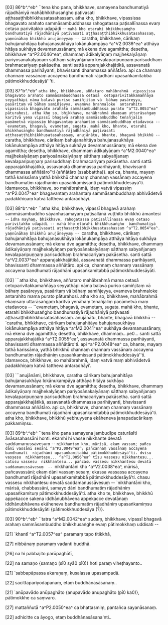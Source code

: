 [03] 86^b^.^eb^ ``tena kho pana, bhikkhave, samayena  bandhumatiyā rājadhāniyā mahābhikkhusaṅgho paṭivasati  aṭṭhasaṭṭhibhikkhusatasahassaṃ. atha kho, bhikkhave, vipassissa bhagavato  arahato sammāsambuddhassa rahogatassa paṭisallīnassa evaṃ cetaso  parivitakko udapādi -- `mahā kho etarahi bhikkhusaṅgho  bandhumatiyā rājadhāniyā paṭivasati aṭṭhasaṭṭhibhikkhusatasahassaṃ,  yaṃnūnāhaṃ bhikkhū anujāneyyaṃ -- `caratha, bhikkhave, cārikaṃ  bahujanahitāya bahujanasukhāya lokānukampāya ^a^V2.0036^ea^ atthāya hitāya sukhāya  devamanussānaṃ; mā ekena dve agamittha; desetha, bhikkhave ^a^P2.0046^ea^, dhammaṃ  ādikalyāṇaṃ majjhekalyāṇaṃ pariyosānakalyāṇaṃ sātthaṃ sabyañjanaṃ  kevalaparipuṇṇaṃ parisuddhaṃ brahmacariyaṃ pakāsetha. santi sattā  apparajakkhajātikā, assavanatā dhammassa parihāyanti, bhavissanti  dhammassa aññātāro. api ca channaṃ channaṃ vassānaṃ accayena  bandhumatī rājadhānī upasaṅkamitabbā pātimokkhuddesāyā'''ti.

[03] 87^b^.^eb^ ``atha kho, bhikkhave, aññataro mahābrahmā  vipassissa bhagavato arahato sammāsambuddhassa cetasā  cetoparivitakkamaññāya seyyathāpi nāma balavā puriso samiñjitaṃ vā  bāhaṃ pasāreyya, pasāritaṃ vā bāhaṃ samiñjeyya. evameva brahmaloke  antarahito vipassissa bhagavato arahato sammāsambuddhassa purato ^a^T2.0053^ea^  pāturahosi. atha kho so, bhikkhave, mahābrahmā ekaṃsaṃ uttarāsaṅgaṃ  karitvā yena vipassī bhagavā arahaṃ sammāsambuddho tenañjaliṃ  paṇāmetvā vipassiṃ bhagavantaṃ arahantaṃ sammāsambuddhaṃ etadavoca --  `evametaṃ, bhagavā, evametaṃ, sugata. mahā kho, bhante, etarahi  bhikkhusaṅgho bandhumatiyā rājadhāniyā paṭivasati  aṭṭhasaṭṭhibhikkhusatasahassaṃ, anujānātu, bhante, bhagavā bhikkhū --  ``caratha, bhikkhave, cārikaṃ bahujanahitāya bahujanasukhāya lokānukampāya  atthāya hitāya sukhāya devamanussānaṃ; mā ekena dve agamittha;  desetha, bhikkhave, dhammaṃ ādikalyāṇaṃ ^a^M2.0040^ea^ majjhekalyāṇaṃ  pariyosānakalyāṇaṃ sātthaṃ sabyañjanaṃ kevalaparipuṇṇaṃ parisuddhaṃ  brahmacariyaṃ pakāsetha. santi sattā apparajakkhajātikā, assavanatā  dhammassa parihāyanti, bhavissanti dhammassa aññātāro''ti {aññātāro  (ssabbattha)}. api  ca, bhante, mayaṃ tathā karissāma yathā bhikkhū channaṃ channaṃ vassānaṃ  accayena bandhumatiṃ rājadhāniṃ upasaṅkamissanti pātimokkhuddesāyā'ti.  idamavoca, bhikkhave, so mahābrahmā, idaṃ vatvā vipassiṃ ^a^P2.0047^ea^ bhagavantaṃ  arahantaṃ sammāsambuddhaṃ abhivādetvā padakkhiṇaṃ katvā tattheva  antaradhāyi.

[03] 88^b^.^eb^ ``atha kho, bhikkhave, vipassī bhagavā arahaṃ  sammāsambuddho sāyanhasamayaṃ paṭisallānā vuṭṭhito bhikkhū āmantesi --  `idha mayhaṃ, bhikkhave, rahogatassa paṭisallīnassa evaṃ cetaso  parivitakko udapādi -- mahā kho etarahi bhikkhusaṅgho  bandhumatiyā rājadhāniyā paṭivasati aṭṭhasaṭṭhibhikkhusatasahassaṃ ^a^T2.0054^ea^.  yaṃnūnāhaṃ bhikkhū anujāneyyaṃ -- `caratha, bhikkhave, cārikaṃ  bahujanahitāya bahujanasukhāya lokānukampāya atthāya hitāya sukhāya  devamanussānaṃ; mā ekena dve agamittha; desetha, bhikkhave, dhammaṃ  ādikalyāṇaṃ majjhekalyāṇaṃ pariyosānakalyāṇaṃ sātthaṃ sabyañjanaṃ  kevalaparipuṇṇaṃ parisuddhaṃ brahmacariyaṃ pakāsetha. santi sattā ^a^V2.0037^ea^   apparajakkhajātikā, assavanatā dhammassa parihāyanti, bhavissanti  dhammassa aññātāro. api ca, channaṃ channaṃ vassānaṃ accayena  bandhumatī rājadhānī upasaṅkamitabbā pātimokkhuddesāyāti.

[03] ```atha kho, bhikkhave, aññataro mahābrahmā mama cetasā  cetoparivitakkamaññāya seyyathāpi nāma balavā puriso samiñjitaṃ vā  bāhaṃ pasāreyya, pasāritaṃ vā bāhaṃ samiñjeyya, evameva brahmaloke  antarahito mama purato pāturahosi. atha kho so, bhikkhave,  mahābrahmā ekaṃsaṃ uttarāsaṅgaṃ karitvā yenāhaṃ tenañjaliṃ paṇāmetvā maṃ  etadavoca -- ``evametaṃ, bhagavā, evametaṃ, sugata. mahā kho, bhante,  etarahi bhikkhusaṅgho bandhumatiyā rājadhāniyā paṭivasati  aṭṭhasaṭṭhibhikkhusatasahassaṃ. anujānātu, bhante, bhagavā bhikkhū --  `caratha, bhikkhave, cārikaṃ bahujanahitāya bahujanasukhāya  lokānukampāya atthāya hitāya ^a^M2.0041^ea^ sukhāya devamanussānaṃ; mā ekena dve  agamittha; desetha, bhikkhave, dhammaṃ...pe0... santi sattā  apparajakkhajātikā ^a^T2.0055^ea^, assavanatā dhammassa parihāyanti, bhavissanti  dhammassa aññātāro'ti. api ^a^P2.0048^ea^ ca, bhante, mayaṃ tathā karissāma,  yathā bhikkhū channaṃ channaṃ vassānaṃ accayena bandhumatiṃ rājadhāniṃ  upasaṅkamissanti pātimokkhuddesāyā''ti. idamavoca, bhikkhave, so  mahābrahmā, idaṃ vatvā maṃ abhivādetvā padakkhiṇaṃ katvā tattheva  antaradhāyi'.

[03] ```anujānāmi, bhikkhave, caratha cārikaṃ bahujanahitāya  bahujanasukhāya lokānukampāya atthāya hitāya sukhāya devamanussānaṃ;  mā ekena dve agamittha; desetha, bhikkhave, dhammaṃ ādikalyāṇaṃ  majjhekalyāṇaṃ pariyosānakalyāṇaṃ sātthaṃ sabyañjanaṃ kevalaparipuṇṇaṃ  parisuddhaṃ brahmacariyaṃ pakāsetha. santi sattā apparajakkhajātikā,  assavanatā dhammassa parihāyanti, bhavissanti dhammassa aññātāro.  api ca, bhikkhave, channaṃ channaṃ vassānaṃ accayena bandhumatī rājadhānī  upasaṅkamitabbā pātimokkhuddesāyā'ti. atha kho, bhikkhave, bhikkhū  yebhuyyena ekāheneva janapadacārikaṃ pakkamiṃsu.

[03] 89^b^.^eb^ ``tena kho pana samayena jambudīpe caturāsīti  āvāsasahassāni honti. ekamhi hi vasse nikkhante devatā  saddamanussāvesuṃ -- `nikkhantaṃ kho, mārisā, ekaṃ vassaṃ; pañca  dāni vassāni sesāni ^a^P2.0049^ea^; pañcannaṃ vassānaṃ accayena bandhumatī  rājadhānī upasaṅkamitabbā pātimokkhuddesāyā'ti. dvīsu vassesu  nikkhantesu... ^a^T2.0056^ea^ tīsu vassesu nikkhantesu... catūsu vassesu  nikkhantesu... pañcasu vassesu nikkhantesu devatā saddamanussāvesuṃ  -- `nikkhantāni kho ^a^V2.0038^ea^, mārisā, pañcavassāni; ekaṃ dāni vassaṃ  sesaṃ; ekassa vassassa accayena bandhumatī rājadhānī upasaṅkamitabbā  pātimokkhuddesāyā'ti. chasu vassesu nikkhantesu devatā  saddamanussāvesuṃ -- `nikkhantāni kho, mārisā, chabbassāni,  samayo dāni bandhumatiṃ rājadhāniṃ upasaṅkamituṃ pātimokkhuddesāyā'ti.  atha kho te, bhikkhave, bhikkhū appekacce sakena iddhānubhāvena  appekacce devatānaṃ iddhānubhāvena ekāheneva bandhumatiṃ rājadhāniṃ  upasaṅkamiṃsu pātimokkhuddesāyāti {pātimokkhuddesāya (?)}.

[03] 90^b^.^eb^ ``tatra ^a^M2.0042^ea^ sudaṃ, bhikkhave, vipassī bhagavā arahaṃ  sammāsambuddho bhikkhusaṅghe evaṃ pātimokkhaṃ uddisati --

[21] `khantī ^a^T2.0057^ea^ paramaṃ tapo titikkhā,

[27] nibbānaṃ paramaṃ vadanti buddhā.

[26] na hi pabbajito parūpaghātī,

[22] na samaṇo {samaṇo (sī0 syā0 pī0)} hoti paraṃ viheṭhayanto..

[21] `sabbapāpassa akaraṇaṃ, kusalassa upasampadā.

[22] sacittapariyodapanaṃ, etaṃ buddhānasāsanaṃ..

[21] `anūpavādo anūpaghāto {anupavādo anupaghāto (pī0 ka0)}, pātimokkhe ca saṃvaro.

[27] mattaññutā ^a^P2.0050^ea^ ca bhattasmiṃ, pantañca sayanāsanaṃ.

[22] adhicitte ca āyogo, etaṃ buddhānasāsana'nti..